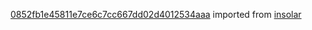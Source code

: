[0852fb1e45811e7ce6c7cc667dd02d4012534aaa](https://github.com/insolar/insolar/commit/0852fb1e45811e7ce6c7cc667dd02d4012534aaa) imported from [insolar](https://github.com/insolar/insolar)
